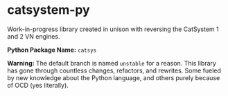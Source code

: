 # catsystem-py

Work-in-progress library created in unison with reversing the CatSystem 1 and 2 VN engines.

**Python Package Name:** `catsys`

**Warning:** The default branch is named `unstable` for a reason. This library has gone through countless changes, refactors, and rewrites. Some fueled by new knowledge about the Python language, and others purely because of OCD (yes literally).
